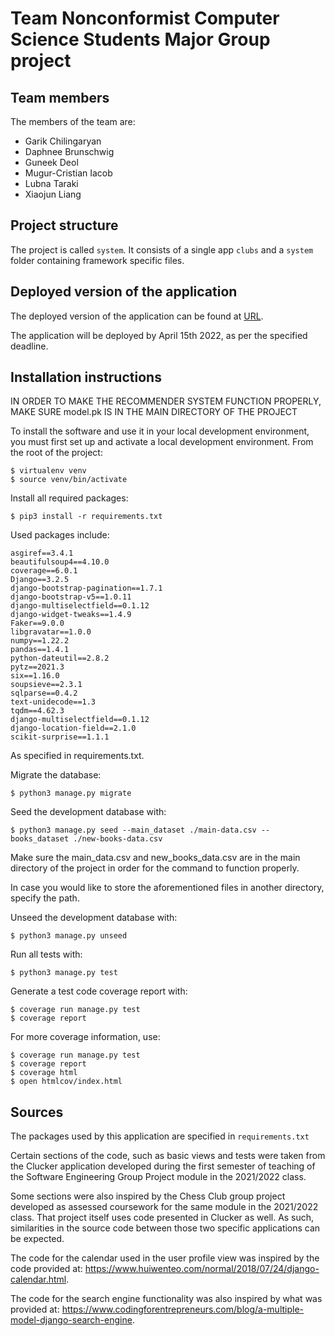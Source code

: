 # Team Nonconformist Computer Science Students Major Group project

## Team members
The members of the team are:
- Garik Chilingaryan
- Daphnee Brunschwig
- Guneek Deol
- Mugur-Cristian Iacob
- Lubna Taraki
- Xiaojun Liang

## Project structure
The project is called `system`.  It consists of a single app `clubs` and a `system` folder containing framework specific files.

## Deployed version of the application
The deployed version of the application can be found at [URL](URL).

The application will be deployed by April 15th 2022, as per the specified deadline.

## Installation instructions

IN ORDER TO MAKE THE RECOMMENDER SYSTEM FUNCTION PROPERLY, MAKE SURE model.pk IS IN THE MAIN DIRECTORY OF THE PROJECT

To install the software and use it in your local development environment, you must first set up and activate a local development environment.  From the root of the project:

```
$ virtualenv venv
$ source venv/bin/activate
```

Install all required packages:

```
$ pip3 install -r requirements.txt
```

Used packages include:

	asgiref==3.4.1
	beautifulsoup4==4.10.0
	coverage==6.0.1
	Django==3.2.5
	django-bootstrap-pagination==1.7.1
	django-bootstrap-v5==1.0.11
	django-multiselectfield==0.1.12
	django-widget-tweaks==1.4.9
	Faker==9.0.0
	libgravatar==1.0.0
	numpy==1.22.2
	pandas==1.4.1
	python-dateutil==2.8.2
	pytz==2021.3
	six==1.16.0
	soupsieve==2.3.1
	sqlparse==0.4.2
	text-unidecode==1.3
	tqdm==4.62.3
	django-multiselectfield==0.1.12
	django-location-field==2.1.0
	scikit-surprise==1.1.1

As specified in requirements.txt.

Migrate the database:

```
$ python3 manage.py migrate
```

Seed the development database with:

```
$ python3 manage.py seed --main_dataset ./main-data.csv --books_dataset ./new-books-data.csv
```

Make sure the main_data.csv and new_books_data.csv are in the main directory of the project in order for the command to function properly.

In case you would like to store the aforementioned files in another directory, specify the path.

Unseed the development database with:

```
$ python3 manage.py unseed
```

Run all tests with:
```
$ python3 manage.py test
```

Generate a test code coverage report with:
```
$ coverage run manage.py test
$ coverage report
```

For more coverage information, use:
```
$ coverage run manage.py test
$ coverage report
$ coverage html
$ open htmlcov/index.html
```

## Sources
The packages used by this application are specified in `requirements.txt`

Certain sections of the code, such as basic views and tests were taken from the Clucker application developed during the first semester of teaching of the Software Engineering Group Project module in the 2021/2022 class.

Some sections were also inspired by the Chess Club group project developed as assessed coursework for the same module in the 2021/2022 class. That project itself uses code presented in Clucker as well. As such, similarities in the source code between those two specific applications can be expected.


The code for the calendar used in the user profile view was inspired by the code provided at: https://www.huiwenteo.com/normal/2018/07/24/django-calendar.html.

The code for the search engine functionality was also inspired by what was provided at: https://www.codingforentrepreneurs.com/blog/a-multiple-model-django-search-engine.